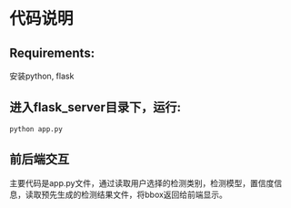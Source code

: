 # 代码说明

## Requirements:
安装python, flask

## 进入flask_server目录下，运行:

    python app.py

## 前后端交互
主要代码是app.py文件，通过读取用户选择的检测类别，检测模型，置信度信息，读取预先生成的检测结果文件，将bbox返回给前端显示。